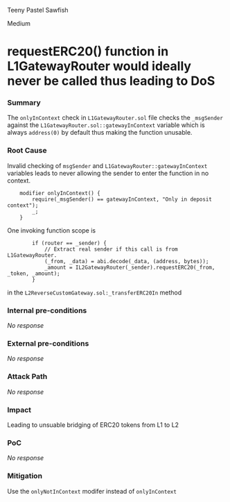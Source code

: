 Teeny Pastel Sawfish

Medium

# requestERC20() function in L1GatewayRouter would ideally never be called thus leading to DoS

### Summary

The `onlyInContext` check in `L1GatewayRouter.sol` file checks the `_msgSender` against the `L1GatewayRouter.sol::gatewayInContext` variable which is always `address(0)` by default thus making the function unusable.

### Root Cause

Invalid checking of `msgSender` and `L1GatewayRouter::gatewayInContext` variables leads to never allowing the sender to enter the function in no context.
```sol
    modifier onlyInContext() {
        require(_msgSender() == gatewayInContext, "Only in deposit context");
        _;
    }
```

One invoking function scope is 
```solidity
        if (router == _sender) {
            // Extract real sender if this call is from L1GatewayRouter.
            (_from, _data) = abi.decode(_data, (address, bytes));
            _amount = IL2GatewayRouter(_sender).requestERC20(_from, _token, _amount);
        }
```
in the `L2ReverseCustomGateway.sol:_transferERC20In` method

### Internal pre-conditions

_No response_

### External pre-conditions

_No response_

### Attack Path

_No response_

### Impact

Leading to unsuable bridging of ERC20 tokens from L1 to L2

### PoC

_No response_

### Mitigation

Use the `onlyNotInContext` modifer instead of `onlyInContext`